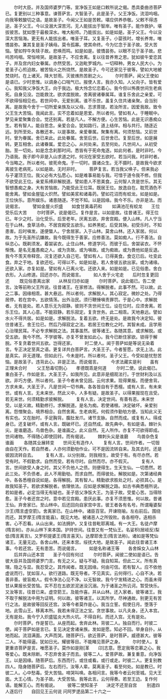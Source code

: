 <!-- { "loadSidebar": true } -->
　　尔时大臣。并及国师婆罗门等。宣净饭王如是口敕所说之偈。悉具委曲咨菩萨已。复更别以三种事意。谏菩萨言。大智圣子。此是圣子。父王净饭。流泪呜咽。向我等敕酸切之语。是故圣子。今闻父王如是苦敕。堪应供养恭敬。父敕不得违逆。圣子父王。今以没溺大深苦河。无人能拔出于智岸。唯有圣子。能作救护。堪拔彼苦。犹如堕于最极深水。唯大船师。乃能拔出。如是如是。圣子父王。今以没深大苦恼海。更无有人能拔出者。唯圣子耳。又复圣子。小婴孩时。增长养育。唯憍昙弥。兼其复是圣子姨母。莫令孤寡。使其命终。今为忆念于圣子故。受大苦恼。譬如牸牛失犊子故。悲唤而鸣。如是如是。彼憍昙弥。以眼不见于圣子故。悲呜苦呜咽。常恒啼哭。是故圣子。不应舍离。复以往昔养育之恩。犹如彼牛爱恋其子。并及宫内妇女眷属。亦然受苦。又迦毗罗城内。一切释种。男女人民大小。为爱圣子心煎迫故。被苦恼火之所烧然。是故圣子。今可还家见于彼等。譬如大地被焚烧时。在上诸天。降大甘雨。灭彼燋热苦剧之火。
　　尔时菩萨。闻父王使如是语已。少时思惟。以调身心口喘气已。报使人言。我亦久知。人父向子。皆有爱心。我知我父净饭大王。向于我边。极大怜念忆恋着心。我今但以怖畏世间生老病死。自身见没。岂能救沈。欲求度脱故。舍离彼诸眷属耳。谁复乐舍此之亲爱。可不欲得恒相见也。若世间中。无爱别离。谁不乐世。虽复久住共诸亲聚。会当别离。是故我今舍于一切所爱亲族及以父母。志求菩提。若汝所言。因爱我故。致令父王生大苦恼。我闻此言。实不恋着如是恩爱。所以者何。譬如有人。于睡眠中。梦见亲爱聚集合会。觉还别离。若是凡人。不解方便。心生苦恼。此是无识愚痴众生。若有智人。能自思念。亲爱合会。犹如路行。道上结伴。相与共行。随逐近远。到所至处。各散还本。以是事故。亲爱眷属。聚集有离。何须愁恼。又前世时。曾为眷属。舍已来此。此处眷属。舍至后世。后世舍已。复至后世。如是展转。更互相舍。此诸眷属。爱恋之心。从何处来。去至何处。凡世间人。从初受胎。至一切处。如是念念刹那时间。悉皆有于死命鬼逐。如此何者。是时非时。今乃语我。我子即今非是入山求道之时。何况在家受五欲时。若当问我。时非时者。今当略之。所以者何。彼死命鬼。于一切时。摄诸众生。无不摄时。是故我今欲求离彼生老病死。以如是故。无时非时。
　　菩萨复言。若当我父唤子。但来我必与子灌顶王位。我父必有大弘愿心。如是难事易能与我。可惜于道令我不修。但我不欲受此王位。亲爱系缚非解脱道。譬如患人不思美食。云何智人贪是世乐。其无智想愚痴之身。大有苦恼故。乃能受此王位耳。既居王位。放逸自在。耽荒酒色不能舍离。譬如金屋猛火炽然。譬如美浆和诸毒药。譬如花沼而有蛟龙。如是如是。王位快乐。意所娱乐。诸患随逐。不觉不知。以是因缘。我今不乐。亦非是法。而说偈言。
　　譬如金屋火炽盛　　如食甘美毒药和
　　如满池花有蛟龙　　王位受乐后大苦
　　尔时菩萨。说是偈已。复作是言。以如是故。往昔诸王。得王位已。年少之时。治化受乐。后至老年。厌离五欲。弃舍宫殿。便入山林。凡人宁当在于山林。食草活命。不居宫殿受五欲乐。如养黑蛇。后受其殃。初受乐时。不知患害。后时嗔发。遂便螫人。宁舍居家。入于山林。莫舍山林。还入家居。何以故。为于先圣所讥嫌故。我今既得生于善家。应修善法。莫如痴人。行不善法。自纵恣心。既剃须发。着袈裟衣。止住山林。修道学问。而彼于后。舍袈裟衣。不怀惭愧。是名无羞愚痴之人。或为贪故。或为嗔故。或为痴故。或为畏他如是反退。我今不羡天帝释宫。况复还欲入自己宅。譬如有人。已得美食。食讫已后。吐变此食。弃之于地。复欲还吃。可得以不。如是如是。若人舍彼五欲出家。或为诸缘。还欲入家。亦复如是。譬如有人已离火宅。还欲入来。如是如是。已见俗患。舍白衣形。入山修道。回还亦尔。而说偈言。
　　如人舍于火宅走　　后时忽复更回还
　　既见俗患离出家　　从林反归亦如是
　　尔时菩萨。说此偈已。告二使言。汝等前称父王所说。往昔诸王。在家修法。得解脱者。此事不然。可以故。此之二事。因缘相乖。甚大悬远。所以者何。求解脱人。其心寂定。微妙之处。乃得居停。若在宫中。五欲情荡。出外治民。须行鞭捶嗔责罪罚。于是心中。求解脱者。无有是处。若人意乐无为寂静。彼则不贪世间王位。设在位时。应须舍离。若乐王位。其人心意。不能寂静。若乐寂定。复贪世务。此二相乖。天地悬远。譬如水火不得共居。如是如是。求解脱法。复着五欲。终无是处。是故我今决定知。彼住昔诸王。舍王位已。然后乃得寂定之法。若居王位教化之时。其智未成。且学用心治理民耳。不必专求解脱之法。其事虽然。彼等诸王。各随其意。或求解脱。或受五欲。我今不然。不学彼等。亦复不曾发如此心。我今已断住家欲。锁得于解脱。不复贪着世间五欲。岂得还家。
　　时二使人。闻于菩萨如是等说无染着言。专正决定至真之语。更复详共白菩萨言。大圣王子。今者誓愿。求无上法。此是真实。非无道理。但如此行。今未是时。所以者何。圣子父王。今受如是忧愁苦恼。是故圣子。违背此心。非是正法。而说偈言。
　　今求法藏实是利　　虽有正理未合时
　　父王愁毒切割心　　孝德既乖是何道
　　尔时二使。说此偈已。重白圣子。作如是言。大圣王子。如我所见。此意非是细观法行。于世财利及以五欲。非巧方便。所以者何。圣子今者未曾见因。云何求果。现得果报。而便舍背。方求未来。大圣王子。凡是世间一切书典。各各皆自有于悉檀。或有人言。有未来世。或有人言。无未来世。然此义中。人多有疑。是故圣子。以得果报现在且受。若无来世。何须精勤求彼解脱。
　　复有人言。决定世间。有善有恶。未来世受。以是义故。精勤修行。求解脱道。是名为痴。若使诸根。决定破坏。亲爱别离。怨憎聚会。境界相合。自然舍离。生老病死。何假须作勤劬方便。当知此义无有实也。又在胎时。手足胸背。腹肚发爪。诸节支脉。自然而成。或复有人。得成身已。还复破坏。或有人言。既破坏已。还自然成。故先典中。有如是语。棘针头尖。是谁磨造。鸟兽色杂。是谁画之。此义自然。无人所作。亦复不可欲得即成。世间诸物。不得随心即使回转。而有偈说。
　　棘刺头尖是谁磨　　鸟兽杂色复谁画
　　各随其业展转变　　世间无有造作人
　　复有人言。世间作者。一切皆由自在天作。若自然者。人亦何须勤劬作业。可不是因流转自来。及其去时。还是彼因流转自去。
　　复有人言。以分别故。则我相生。故受于有。有尽亦然。若受有时。不假勤求。自然而受。若有尽时。自然而尽。亦不假灭。
　　复有人言。世间欲受人身之时。其父不负他人之债。则便得生。生天生仙。一切悉然。若此三处。不负债者。此人不用勤劬。而求自然。而得彼处。解脱如是。次第诸经典中。各各悉檀自说如是。各得解脱。其有智人。精勤欲求胜处之时。必损其心。是故我知圣子。若欲求解脱者。依理依法。应如是求解脱之路。如古书典悉檀所说。若如是者。必定当得无有疑也。圣子慈父净饭大王。为圣子故。受爱心苦。当得除愈。圣子今者还宫之时。意中若见宫殿。患厌此事。亦复不须思惟。何以故。昔诸王仙。弃舍家已。至山林中。后还回向自家宫中言。彼王者各有名号。所谓庵婆梨沙王(隋言虚空箭)。舍离家已。在山林中。诸臣百官。开谏晓喻。左右前后。围绕而还。其罗摩王(隋言能喜)。既见大地。被诸恶人之所毁败。各各相夺。迭相杀害。心不忍看。从山出来。如法拥护。又复往昔毗耶离城。有一大王。名徒卢摩(隋言树)。亦从山林下来本国。护持世间。往昔又有一梵仙王。名娑枳(居岐反)梨低(隋言离言)。又罗枳提婆王(隋言喜天)。达摩耶舍王(隋言法称)。诸如是等梵仙诸王。无量无边。各舍山林。还来本宫。绥抚大地。是故圣子。闻此往昔诸王本事。今若还宫。无有患苦。而说偈言。
　　如是名称诸王等　　各舍婇女入山林
　　后并弃山还本宫　　圣子今回有何过
　　尔时菩萨。闻彼二使如是语已。告彼大臣并及国师婆罗门言。有无之义。疑与不疑。我自知耳。但此二义。所有真理。隐之与显。我忍受之。其传闻者。既无因缘。何由可信。若有智人。应不依他虚说而行。犹如盲人。欲行道路。既无导者。不见真实。云何得行。心自不决。若善非善。彼盲痴人。假令净法心见不净。以无智故。我今宁发精进之心。而虽未得甘从果报长受苦恼。实不忍在五欲淤泥迷没沉溺。为于诸圣之所讥诃。暂受快乐。又汝等言。往昔已来。虚空箭王。及能作喜。并从山林。还入家者。彼等诸王。我不取于解脱法中用为证明。何以故。彼等诸王。以其所学。尽神通故。别更无有苦行之法。是故彼等回反还宫。汝等今者莫作是心。我当立誓。假使日月。堕落于地。此雪山王。移离本所。我若未得正法之宝。贪世事故。以凡夫身。还入本宫。无有是处。我今宁入炽盛猛炎大热火坑。不得自利。而还入宫。无有是处。
　　尔时菩萨。作是誓已。从座而起。舍弃此林。背彼二人。独自而行。时彼二使。闻于菩萨如是言已。复见决定舍诸亲族。发如是愿。知必不回。举身自扑。从地而起。流泪满面。大声而哭。随菩萨行。欲近菩萨。是时菩萨。威德甚大。彼等二人。不能得逼。犹如日光。耀彼等目。不能睹见菩萨之身。
　　尔时使人。复更重咨菩萨是言。唯愿圣子。莫作如是刚[革　　卬]志意。愿定我等恋慕之心。我等爱心。既未除断。不忍弃舍圣子而去。彼等二人。爱菩萨故。兼复重意。向净饭王。以是因缘。随菩萨后。东西而行。或住或看。或行或走。时彼二人。更复别教四人。隐身随菩萨后。左右而行。汝等人辈。莫离圣子。看至何处。如是教已。时彼二人。心中愁毒。受大苦恼。啼哭叫唤。各相问言。我等今者云何至城。见大王面。大王心情。为圣子故。大受苦恼。我等此言。云何得奏。若至王边。复作何语。能解王心。而有偈说。
　　彼等二使知圣子　　决定不还至自宫
　　别遣四人逐后行　　自回见王云何说
问阿罗逻品第二十六之一
